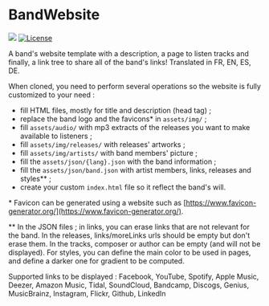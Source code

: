 # BandWebsite

![](https://badgen.net/badge/version/1.0.0/blue)
[![License](https://img.shields.io/github/license/MesseBasseProduction/BandWebsite.svg)](https://github.com/MesseBasseProduction/BandWebsite/blob/main/LICENSE)

A band's website template with a description, a page to listen tracks and finally, a link tree to share all of the band's links! Translated in FR, EN, ES, DE.

When cloned, you need to perform several operations so the website is fully customized to your need :

- fill HTML files, mostly for title and description (head tag) ;
- replace the band logo and the favicons\* in `assets/img/` ;
- fill `assets/audio/` with mp3 extracts of the releases you want to make available to listeners ;
- fill `assets/img/releases/` with releases' artworks ;
- fill `assets/img/artists/` with band members' picture ;
- fill the `assets/json/{lang}.json` with the band information ;
- fill the `assets/json/band.json` with artist members, links, releases and styles\*\* ;
- create your custom `index.html` file so it reflect the band's will.

\* Favicon can be generated using a website such as [https://www.favicon-generator.org/](https://www.favicon-generator.org/).

\*\* In the JSON files ; in links, you can erase links that are not relevant for the band. In the releases, links/moreLinks urls should be empty but don't erase them. In the tracks, composer or author can be empty (and will not be displayed). For styles, you can define the main color to be used in pages, and define a darker one for gradient to be computed.

Supported links to be displayed :
Facebook, YouTube, Spotify, Apple Music, Deezer, Amazon Music, Tidal, SoundCloud, Bandcamp, Discogs, Genius, MusicBrainz, Instagram, Flickr, Github, LinkedIn
